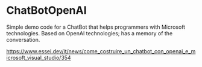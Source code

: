 # ChatBotOpenAI
Simple demo code for a ChatBot that helps programmers with Microsoft technologies. Based on OpenAI technologies; has a memory of the conversation.

https://www.essei.dev/it/news/come_costruire_un_chatbot_con_openai_e_microsoft_visual_studio/354
